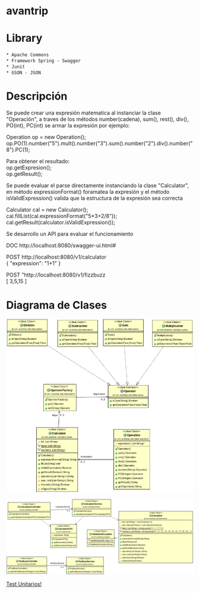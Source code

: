 # avantrip

# Library
    * Apache Commons
    * Framework Spring - Swagger
    * Junit
    * GSON - JSON
    
# Descripción

Se puede crear una expresión matematica al instanciar la clase "Operación", a traves de los métodos number(cadena), sum(), rest(), div(), PO(int), PC(int) se armar la expresión por ejemplo: <br />

Operation op = new Operation(); <br />
op.PO(1).number("5").mult().number("3").sum().number("2").div().number("8").PC(1); <br /> 

Para obtener el resultado: <br />
op.getExpresion();<br />
op.getResult();<br />

Se puede evaluar el parse directamente instanciando la clase "Calculator", en método expressionFormat() foramatea la expresión y el método isValidExpression() valida que la estructura de la expresión sea correcta<br />

Calculator cal = new Calculator(); <br />
cal.fillList(cal.expressionFormat("5*3+2/8")); <br />
cal.getResult(calculator.isValidExpression()); <br />

Se desarrollo un API para evaluar el funcionamiento<br />

DOC  http://localhost:8080/swagger-ui.html#<br />

POST http://localhost:8080/v1/calculator<br/>
{
  "expression": "1+1"
}

POST "http://localhost:8080/v1/fizzbuzz <br />
[
  3,5,15
]
# Diagrama de Clases

![alt tag](https://github.com/dan22iel/avantrip/blob/master/Calculator_UML.png)

![alt tag](https://github.com/dan22iel/avantrip/blob/master/API_UML.png)

[Test Unitarios!](src/test/java/ar/com/avantrip/calculator/CalculatorTest.java)